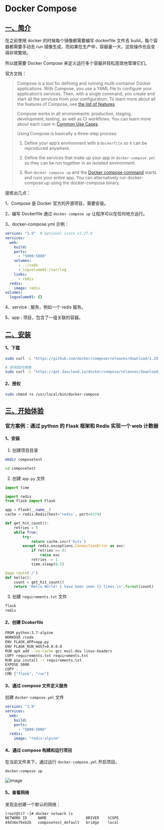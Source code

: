 # Docker Compose

## [一、简介](https://docs.docker.com/compose/)

在之前使用 docker 的时候每个镜像都需要编写 dockerfile 文件去 build，每个容器都需要手动去 run 镜像生成，而如果在生产中，容器量一大，这些操作也会变得非常繁琐。

所以就需要 Docker Compose 来定义运行多个容器并轻松高效地管理它们。

官方文档：

> Compose is a tool for defining and running multi-container Docker applications. With Compose, you use a YAML file to configure your application’s services. Then, with a single command, you create and start all the services from your configuration. To learn more about all the features of Compose, see [the list of features](https://docs.docker.com/compose/#features).
>
> Compose works in all environments: production, staging, development, testing, as well as CI workflows. You can learn more about each case in [Common Use Cases](https://docs.docker.com/compose/#common-use-cases).
>
> Using Compose is basically a three-step process:
>
>   1. Define your app’s environment with a `Dockerfile` so it can be reproduced anywhere.
>
>   2. Define the services that make up your app in `docker-compose.yml` so they can be run together in an isolated environment.
>
>   3. Run `docker compose up` and the [Docker compose command](https://docs.docker.com/compose/cli-command/) starts and runs your entire app. You can alternatively run docker-compose up using the docker-compose binary.

提炼出几点：

1、Compose 是 Docker 官方的开源项目，需要安装。

2、编写 Dockerfile 通过 `docker compose up` 让程序可以在任何地方运行。

3、docker-compose.yml 示例：

```yml
version: "3.9"  # optional since v1.27.0
services:
  web:
    build: .
    ports:
      - "5000:5000"
    volumes:
      - .:/code
      - logvolume01:/var/log
    links:
      - redis
  redis:
    image: redis
volumes:
  logvolume01: {}
```

4、service : 服务，例如一个 redis 服务。

5、app : 项目，包含了一组关联的容器。

## [二、安装](https://docs.docker.com/compose/install/)

#### 1、下载

```bash
sudo curl -L "https://github.com/docker/compose/releases/download/1.29.2/docker-compose-$(uname -s)-$(uname -m)" -o /usr/local/bin/docker-compose

# 使用国内镜像
sudo curl -L "https://get.daocloud.io/docker/compose/releases/download/1.29.2/docker-compose-$(uname -s)-$(uname -m)" > /usr/local/bin/docker-compose
```

#### 2、授权

```bash
sudo chmod +x /usr/local/bin/docker-compose
```

## [三、开始体验](https://docs.docker.com/compose/gettingstarted/)

### 官方案例：通过 python 的 Flask 框架和 Redis 实现一个 web 计数器

#### 1、安装

1) 创建项目目录

```bash
mkdir composetest

cd composetest
```

2) 创建 `app.py` 文件

```py
import time

import redis
from flask import Flask

app = Flask(__name__)
cache = redis.Redis(host='redis', port=6379)

def get_hit_count():
    retries = 5
    while True:
        try:
            return cache.incr('hits')
        except redis.exceptions.ConnectionError as exc:
            if retries == 0:
                raise exc
            retries -= 1
            time.sleep(0.5)

@app.route('/')
def hello():
    count = get_hit_count()
    return 'Hello World! I have been seen {} times.\n'.format(count)
```

3) 创建 `requirements.txt` 文件

```txt
flask
redis
```

#### 2、创建 Dcokerfile

```bash
FROM python:3.7-alpine
WORKDIR /code
ENV FLASK_APP=app.py
ENV FLASK_RUN_HOST=0.0.0.0
RUN apk add --no-cache gcc musl-dev linux-headers
COPY requirements.txt requirements.txt
RUN pip install -r requirements.txt
EXPOSE 5000
COPY . .
CMD ["flask", "run"]
```

#### 3、通过 compose 文件定义服务

创建 `docker-compose.yml` 文件

```yml
version: "3.9"
services:
  web:
    build: .
    ports:
      - "5000:5000"
  redis:
    image: "redis:alpine"
```

#### 4、通过 compose 构建和运行项目

在当前文件夹下，通过运行 `docker-compose.yml` 开启项目。

```bash
docker-compose up
```

![image](https://github.com/TomatoZ7/notes-of-tz/blob/master/images/docker-compose1.png)

#### 5、查看网络

发现会创建一个默认的网络：

```bash
[root@tz7 ~]# docker network ls
NETWORK ID     NAME                  DRIVER    SCOPE
d4d36e76eb2b   composetest_default   bridge    local
```